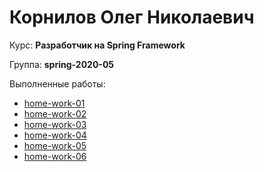 # Корнилов Олег Николаевич
Курс: **Разработчик на Spring Framework**

Группа: **spring-2020-05**

Выполненные работы:

- [home-work-01](https://github.com/okornilov/2020-05-otus-spring-kornilov/tree/master/home-work-01)
- [home-work-02](https://github.com/okornilov/2020-05-otus-spring-kornilov/tree/master/home-work-02)
- [home-work-03](https://github.com/okornilov/2020-05-otus-spring-kornilov/tree/master/home-work-03)
- [home-work-04](https://github.com/okornilov/2020-05-otus-spring-kornilov/tree/master/home-work-04)
- [home-work-05](https://github.com/okornilov/2020-05-otus-spring-kornilov/tree/master/home-work-05)
- [home-work-06](https://github.com/okornilov/2020-05-otus-spring-kornilov/tree/master/home-work-06)

